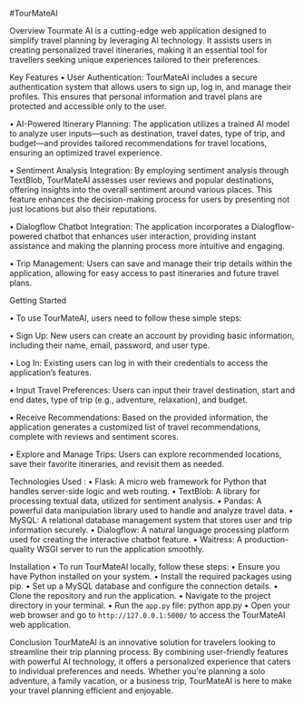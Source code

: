 #TourMateAI

Overview
Tourmate AI is a cutting-edge web application designed to simplify travel planning by leveraging AI technology. It assists users in creating personalized travel itineraries, making it an essential tool for travellers seeking unique experiences tailored to their preferences.


Key Features
•	User Authentication: TourMateAI includes a secure authentication system that allows users to sign up, log in, and manage their profiles. This ensures that personal information and travel plans are protected and accessible only to the user.

•	AI-Powered Itinerary Planning: The application utilizes a trained AI model to analyze user inputs—such as destination, travel dates, type of trip, and budget—and provides tailored recommendations for travel locations, ensuring an optimized travel experience.

•	Sentiment Analysis Integration: By employing sentiment analysis through TextBlob, TourMateAI assesses user reviews and popular destinations, offering insights into the overall sentiment around various places. This feature enhances the decision-making process for users by presenting not just locations but also their reputations.

•	Dialogflow Chatbot Integration: The application incorporates a Dialogflow-powered chatbot that enhances user interaction, providing instant assistance and making the planning process more intuitive and engaging.

•	Trip Management: Users can save and manage their trip details within the application, allowing for easy access to past itineraries and future travel plans.


Getting Started

•	To use TourMateAI, users need to follow these simple steps:

•	Sign Up: New users can create an account by providing basic information, including their name, email, password, and user type.

•	Log In: Existing users can log in with their credentials to access the application’s features.

•	Input Travel Preferences: Users can input their travel destination, start and end dates, type of trip (e.g., adventure, relaxation), and budget.

•	Receive Recommendations: Based on the provided information, the application generates a customized list of travel recommendations, complete with reviews and sentiment scores.

•	Explore and Manage Trips: Users can explore recommended locations, save their favorite itineraries, and revisit them as needed.


Technologies Used :
•	Flask: A micro web framework for Python that handles server-side logic and web routing.
•	TextBlob: A library for processing textual data, utilized for sentiment analysis.
•	Pandas: A powerful data manipulation library used to handle and analyze travel data.
•	MySQL: A relational database management system that stores user and trip information securely.
•	Dialogflow: A natural language processing platform used for creating the interactive chatbot feature.
•	Waitress: A production-quality WSGI server to run the application smoothly.


Installation
•	To run TourMateAI locally, follow these steps:
•	Ensure you have Python installed on your system.
•	Install the required packages using pip.
•	Set up a MySQL database and configure the connection details.
•	Clone the repository and run the application.
•	Navigate to the project directory in your terminal.
•	Run the `app.py` file: python app.py
•	Open your web browser and go to `http://127.0.0.1:5000/` to access the TourMateAI web application.



Conclusion
TourMateAI is an innovative solution for travelers looking to streamline their trip planning process. By combining user-friendly features with powerful AI technology, it offers a personalized experience that caters to individual preferences and needs. Whether you're planning a solo adventure, a family vacation, or a business trip, TourMateAI is here to make your travel planning efficient and enjoyable.


